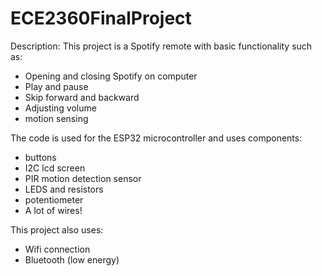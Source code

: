 # ECE2360FinalProject

Description:
This project is a Spotify remote with basic functionality such as:
- Opening and closing Spotify on computer
- Play and pause
- Skip forward and backward
- Adjusting volume
- motion sensing

The code is used for the ESP32 microcontroller and uses components:
- buttons
- I2C lcd screen
- PIR motion detection sensor
- LEDS and resistors
- potentiometer
- A lot of wires!

This project also uses:
- Wifi connection
- Bluetooth (low energy)
